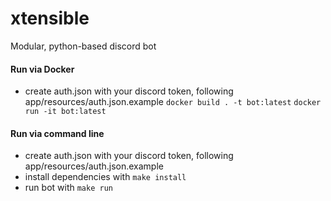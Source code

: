 # xtensible
Modular, python-based discord bot

#### Run via Docker
- create auth.json with your discord token, following app/resources/auth.json.example
`docker build . -t bot:latest`
`docker run -it bot:latest`

#### Run via command line
- create auth.json with your discord token, following app/resources/auth.json.example
- install dependencies with `make install`
- run bot with `make run`
